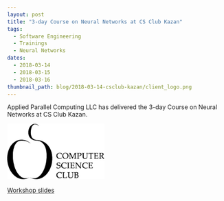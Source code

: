 ```yaml
---
layout: post
title: "3-day Course on Neural Networks at CS Club Kazan"
tags:
  - Software Engineering
  - Trainings
  - Neural Networks
dates:
  - 2018-03-14
  - 2018-03-15
  - 2018-03-16
thumbnail_path: blog/2018-03-14-csclub-kazan/client_logo.png
---
```


Applied Parallel Computing LLC has delivered the 3-day Course on Neural Networks at CS Club Kazan.

![alt text](\assets\img\blog\2018-03-14-csclub-kazan\client_logo.png "Logo Title Text 1")

[Workshop slides](https://kzn.compsciclub.ru/courses/neural-networks/kzn/2018-spring/)

